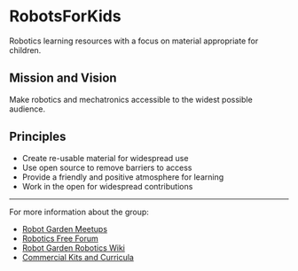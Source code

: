 # RobotsForKids

Robotics learning resources with a focus on material appropriate for children.

## Mission and Vision

Make robotics and mechatronics accessible to the widest possible audience.

## Principles

 - Create re-usable material for widespread use
 - Use open source to remove barriers to access
 - Provide a friendly and positive atmosphere for learning
 - Work in the open for widespread contributions

---
For more information about the group:
- [Robot Garden Meetups](http://www.meetup.com/Robot-Garden)
- [Robotics Free Forum](http://prsg.freeforums.org/index.php)
- [Robot Garden Robotics Wiki](http://www.robotgarden.org/wiki/robotics/)
- [Commercial Kits and Curricula](https://github.com/merose/RobotsForKids/kits-and-curricula.md)
